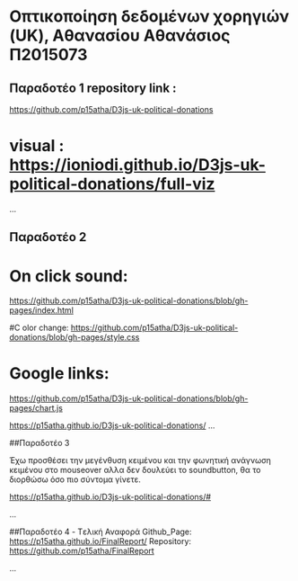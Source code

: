 # Οπτικοποίηση δεδομένων χορηγιών (UK), Αθανασίου Αθανάσιος Π2015073

## Παραδοτέο 1 repository link : 

https://github.com/p15atha/D3js-uk-political-donations

# visual :  https://ioniodi.github.io/D3js-uk-political-donations/full-viz



...

## Παραδοτέο 2

# On click sound: 
https://github.com/p15atha/D3js-uk-political-donations/blob/gh-pages/index.html

#C olor change:
https://github.com/p15atha/D3js-uk-political-donations/blob/gh-pages/style.css

# Google links:
https://github.com/p15atha/D3js-uk-political-donations/blob/gh-pages/chart.js

https://p15atha.github.io/D3js-uk-political-donations/
...

##Παραδοτέο 3

Έχω προσθέσει την μεγένθυση κειμένου και την φωνητική ανάγνωση κειμένου στο mouseover αλλα δεν δουλεύει το soundbutton, θα το διορθώσω όσο πιο σύντομα γίνετε.

https://p15atha.github.io/D3js-uk-political-donations/#

...

##Παραδοτέο 4 - Tελική Αναφορά
Github_Page: https://p15atha.github.io/FinalReport/
Repository: https://github.com/p15atha/FinalReport

...
